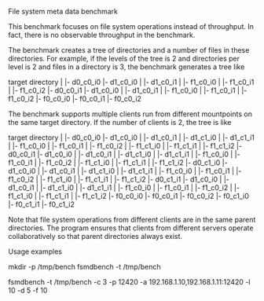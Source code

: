 File system meta data benchmark

This benchmark focuses on file system operations instead of throughput.
In fact, there is no observable throughput in the benchmark.

The benchmark creates a tree of directories and a number of files in these directories.
For example, if the levels of the tree is 2 and directories per level is 2 and files in
a directory is 3, the benchmark generates a tree like

target directory |
                 |- d0_c0_i0 |- d1_c0_i0
                 |           |- d1_c0_i1
                 |           |- f1_c0_i0 
                 |           |- f1_c0_i1 
                 |           |- f1_c0_i2 
                 |- d0_c0_i1 |- d1_c0_i0
                 |           |- d1_c0_i1
                 |           |- f1_c0_i0 
                 |           |- f1_c0_i1 
                 |           |- f1_c0_i2 
                 |- f0_c0_i0 
                 |- f0_c0_i1 
                 |- f0_c0_i2 

The benchmark supports multiple clients run from different mountpoints on the same target directory.
If the number of clients is 2, the tree is like

target directory |
                 |- d0_c0_i0 |- d1_c0_i0
                 |           |- d1_c0_i1
                 |           |- d1_c1_i0
                 |           |- d1_c1_i1
                 |           |- f1_c0_i0 
                 |           |- f1_c0_i1 
                 |           |- f1_c0_i2 
                 |           |- f1_c1_i0 
                 |           |- f1_c1_i1 
                 |           |- f1_c1_i2 
                 |- d0_c0_i1 |- d1_c0_i0
                 |           |- d1_c0_i1
                 |           |- d1_c1_i0
                 |           |- d1_c1_i1
                 |           |- f1_c0_i0 
                 |           |- f1_c0_i1 
                 |           |- f1_c0_i2 
                 |           |- f1_c1_i0 
                 |           |- f1_c1_i1 
                 |           |- f1_c1_i2 
                 |- d0_c1_i0 |- d1_c0_i0
                 |           |- d1_c0_i1
                 |           |- d1_c1_i0
                 |           |- d1_c1_i1
                 |           |- f1_c0_i0 
                 |           |- f1_c0_i1 
                 |           |- f1_c0_i2 
                 |           |- f1_c1_i0 
                 |           |- f1_c1_i1 
                 |           |- f1_c1_i2 
                 |- d0_c1_i1 |- d1_c0_i0
                 |           |- d1_c0_i1
                 |           |- d1_c1_i0
                 |           |- d1_c1_i1
                 |           |- f1_c0_i0 
                 |           |- f1_c0_i1 
                 |           |- f1_c0_i2 
                 |           |- f1_c1_i0 
                 |           |- f1_c1_i1 
                 |           |- f1_c1_i2 
                 |- f0_c0_i0 
                 |- f0_c0_i1 
                 |- f0_c0_i2 
                 |- f0_c1_i0 
                 |- f0_c1_i1 
                 |- f0_c1_i2 

Note that file system operations from different clients are in the same parent directories.
The program ensures that clients from different servers operate collaboratively so that
parent directories always exist.

Usage examples

mkdir -p /tmp/bench
fsmdbench -t /tmp/bench

fsmdbench -t /tmp/bench -c 3 -p 12420 -a 192.168.1.10,192.168.1.11:12420 -l 10 -d 5 -f 10
